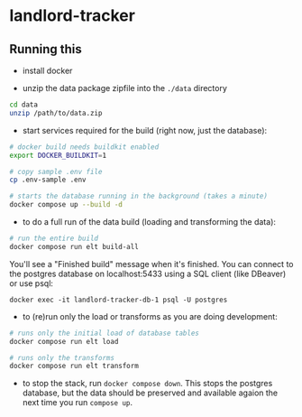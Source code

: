 # landlord-tracker

## Running this

* install docker

* unzip the data package zipfile into the `./data` directory

```sh
cd data
unzip /path/to/data.zip
```

* start services required for the build (right now, just the database):

```sh
# docker build needs buildkit enabled
export DOCKER_BUILDKIT=1

# copy sample .env file
cp .env-sample .env

# starts the database running in the background (takes a minute)
docker compose up --build -d
```

* to do a full run of the data build (loading and transforming the data):

```sh
# run the entire build
docker compose run elt build-all
```

You'll see a "Finished build" message when it's finished. You can connect to
the postgres database on localhost:5433 using a SQL client (like DBeaver) or use psql:

```docker exec -it landlord-tracker-db-1 psql -U postgres```

* to (re)run only the load or transforms as you are doing development:

```sh
# runs only the initial load of database tables
docker compose run elt load

# runs only the transforms
docker compose run elt transform
```

* to stop the stack, run `docker compose down`. This stops the postgres
database, but the data should be preserved and available agaion the next time
you run `compose up`.
